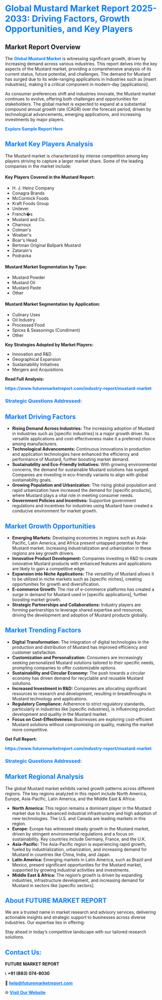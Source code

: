 <h1 style="color: #007BFF;">Global Mustard Market Report 2025-2033: Driving Factors, Growth Opportunities, and Key Players</h1>

<section id="overview">
<h2>Market Report Overview</h2>
<p>The <a href="https://www.futuremarketreport.com/industry-report/mustard-market" style="color: #007BFF; text-decoration: none;"><strong>Global Mustard Market</strong></a> is witnessing significant growth, driven by increasing demand across various industries. This report delves into the key aspects of the Mustard market, providing a comprehensive analysis of its current status, future potential, and challenges. The demand for Mustard has surged due to its wide-ranging applications in industries such as [insert industries], making it a critical component in modern-day [applications].</p>
<p>As consumer preferences shift and industries innovate, the Mustard market continues to evolve, offering both challenges and opportunities for stakeholders. The global market is expected to expand at a substantial compound annual growth rate (CAGR) over the forecast period, driven by technological advancements, emerging applications, and increasing investments by major players.</p>
</section>

<section id="overview">
<p><a href="https://www.futuremarketreport.com/request-sample/reportId=86520" style="color: #007BFF; text-decoration: none;"><strong>Explore Sample Report Here</strong></a></p>
</section>

<section id="key-players">
<h2 style="color: #007BFF;">Market Key Players Analysis</h2>
<p>The Mustard market is characterized by intense competition among key players striving to capture a larger market share. Some of the leading companies in the market include:</p>
<h4>Key Players Covered in the Mustard Report:</h4>
<ul><li>H. J. Heinz Company</li><li>Conagra Brands</li><li>McCormick Foods</li><li>Kraft Foods Group</li><li>Unilever</li><li>French�s</li><li>Mustard and Co.</li><li>Charroux</li><li>Colman&#039;s</li><li>Woeber&#039;s</li><li>Boar&#039;s Head</li><li>Bertman Original Ballpark Mustard</li><li>Zatarain&#039;s</li><li>Podravka</li></ul>
<h4>Mustard Market Segmentation by Type:</h4>
<ul><li>Mustard Powder</li><li>Mustard Oil</li><li>Mustard Paste</li><li>Other</li></ul>

<h4>Mustard Market Segmentation by Application:</h4>
<ul><li>Culinary Uses</li><li>Oil Industry</li><li>Processed Food</li><li>Spices &amp; Seasonings (Condiment)</li><li>Other</li></ul>
<p><strong>Key Strategies Adopted by Market Players:</strong></p>
<ul>
<li>Innovation and R&D</li>
<li>Geographical Expansion</li>
<li>Sustainability Initiatives</li>
<li>Mergers and Acquisitions</li>
</ul>
</section>

<section>
<p><strong>Read Full Analysis: </strong></p><a href="https://www.futuremarketreport.com/industry-report/mustard-market" style="color: #007BFF; text-decoration: none;"><strong>https://www.futuremarketreport.com/industry-report/mustard-market</strong></a>
<h3 style="color: #007BFF;">Strategic Questions Addressed:</h3>
</section>

<section id="driving-factors">
<h2 style="color: #007BFF;">Market Driving Factors</h2>
<ul>
<li><strong>Rising Demand Across Industries:</strong> The increasing adoption of Mustard in industries such as [specific industries] is a major growth driver. Its versatile applications and cost-effectiveness make it a preferred choice among manufacturers.</li>
<li><strong>Technological Advancements:</strong> Continuous innovations in production and application technologies have enhanced the efficiency and performance of Mustard, further boosting market demand.</li>
<li><strong>Sustainability and Eco-Friendly Initiatives:</strong> With growing environmental concerns, the demand for sustainable Mustard solutions has surged. Companies are investing in eco-friendly variants to align with global sustainability goals.</li>
<li><strong>Growing Population and Urbanization:</strong> The rising global population and rapid urbanization have increased the demand for [specific products], where Mustard plays a vital role in meeting consumer needs.</li>
<li><strong>Government Policies and Incentives:</strong> Supportive government regulations and incentives for industries using Mustard have created a conducive environment for market growth.</li>
</ul>
</section>

<section id="growth-opportunities">
<h2 style="color: #007BFF;">Market Growth Opportunities</h2>
<ul>
<li><strong>Emerging Markets:</strong> Developing economies in regions such as Asia-Pacific, Latin America, and Africa present untapped potential for the Mustard market. Increasing industrialization and urbanization in these regions are key growth drivers.</li>
<li><strong>Innovative Product Development:</strong> Companies investing in R&D to create innovative Mustard products with enhanced features and applications are likely to gain a competitive edge.</li>
<li><strong>Expansion into Niche Applications:</strong> The versatility of Mustard allows it to be utilized in niche markets such as [specific niches], creating opportunities for growth and diversification.</li>
<li><strong>E-commerce Growth:</strong> The rise of e-commerce platforms has created a surge in demand for Mustard used in [specific applications], further boosting market growth.</li>
<li><strong>Strategic Partnerships and Collaborations:</strong> Industry players are forming partnerships to leverage shared expertise and resources, driving the development and adoption of Mustard products globally.</li>
</ul>
</section>

<section id="trending-factors">
<h2 style="color: #007BFF;">Market Trending Factors</h2>
<ul>
<li><strong>Digital Transformation:</strong> The integration of digital technologies in the production and distribution of Mustard has improved efficiency and customer satisfaction.</li>
<li><strong>Customization and Personalization:</strong> Consumers are increasingly seeking personalized Mustard solutions tailored to their specific needs, prompting companies to offer customizable options.</li>
<li><strong>Sustainability and Circular Economy:</strong> The push towards a circular economy has driven demand for recyclable and reusable Mustard solutions.</li>
<li><strong>Increased Investment in R&D:</strong> Companies are allocating significant resources to research and development, resulting in breakthroughs in Mustard technology and applications.</li>
<li><strong>Regulatory Compliance:</strong> Adherence to strict regulatory standards, particularly in industries like [specific industries], is influencing product development and quality in the Mustard market.</li>
<li><strong>Focus on Cost-Effectiveness:</strong> Businesses are exploring cost-efficient Mustard solutions without compromising on quality, making the market more competitive.</li>
</ul>
</section>

<section>
<p><strong>Get Full Report: </strong></p><a href="https://www.futuremarketreport.com/industry-report/mustard-market" style="color: #007BFF; text-decoration: none;"><strong>https://www.futuremarketreport.com/industry-report/mustard-market</strong></a>
<h3 style="color: #007BFF;">Strategic Questions Addressed:</h3>
</section>


<section id="regional-analysis">
<h2 style="color: #007BFF;">Market Regional Analysis</h2>
<p>The global Mustard market exhibits varied growth patterns across different regions. The key regions analyzed in this report include North America, Europe, Asia-Pacific, Latin America, and the Middle East & Africa:</p>
<ul>
<li><strong>North America:</strong> This region remains a dominant player in the Mustard market due to its advanced industrial infrastructure and high adoption of new technologies. The U.S. and Canada are leading markets in this region.</li>
<li><strong>Europe:</strong> Europe has witnessed steady growth in the Mustard market, driven by stringent environmental regulations and a focus on sustainability. Key countries include Germany, France, and the U.K.</li>
<li><strong>Asia-Pacific:</strong> The Asia-Pacific region is experiencing rapid growth, fueled by industrialization, urbanization, and increasing demand for Mustard in countries like China, India, and Japan.</li>
<li><strong>Latin America:</strong> Emerging markets in Latin America, such as Brazil and Mexico, present significant opportunities for the Mustard market, supported by growing industrial activities and investments.</li>
<li><strong>Middle East & Africa:</strong> The region’s growth is driven by expanding industries, infrastructure development, and increasing demand for Mustard in sectors like [specific sectors].</li>
</ul>
</section>

<footer>
<h2 style="color: #007BFF;">About FUTURE MARKET REPORT</h2>
<p>We are a trusted name in market research and advisory services, delivering actionable insights and strategic support to businesses across diverse industries. Our expertise lies in offering:</p>

<p>Stay ahead in today’s competitive landscape with our tailored research solutions.</p>

<h2 style="color: #007BFF;">Contact Us:</h2>
<p><strong>FUTURE MARKET REPORT</strong></p>
<p>📞 <strong>+91 (883) 074-8030</strong></p>
<p>📧 <strong><a href="mailto:help@futuremarketreport.com" style="color: #007BFF;">help@futuremarketreport.com</a></strong></p>
<p>🌐 <strong><a href="https://www.futuremarketreport.com/" style="color: #007BFF;">Visit Our Website</a></strong></p>
</footer>